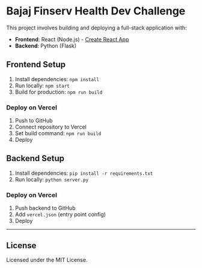 # Bajaj Finserv Health Dev Challenge

This project involves building and deploying a full-stack application with:

- **Frontend**: React (Node.js) - [Create React App](https://github.com/facebook/create-react-app)
- **Backend**: Python (Flask)

## Frontend Setup

1. Install dependencies: `npm install`
2. Run locally: `npm start`
3. Build for production: `npm run build`

### Deploy on Vercel

1. Push to GitHub
2. Connect repository to Vercel
3. Set build command: `npm run build`
4. Deploy

## Backend Setup

1. Install dependencies: `pip install -r requirements.txt`
2. Run locally: `python server.py`

### Deploy on Vercel

1. Push backend to GitHub
2. Add `vercel.json` (entry point config)
3. Deploy

---

## License

Licensed under the MIT License.